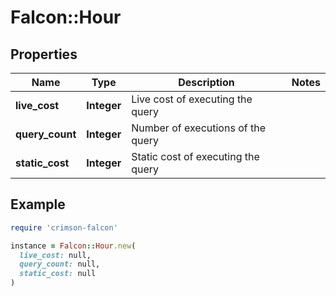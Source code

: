 # Falcon::Hour

## Properties

| Name | Type | Description | Notes |
| ---- | ---- | ----------- | ----- |
| **live_cost** | **Integer** | Live cost of executing the query |  |
| **query_count** | **Integer** | Number of executions of the query |  |
| **static_cost** | **Integer** | Static cost of executing the query |  |

## Example

```ruby
require 'crimson-falcon'

instance = Falcon::Hour.new(
  live_cost: null,
  query_count: null,
  static_cost: null
)
```

